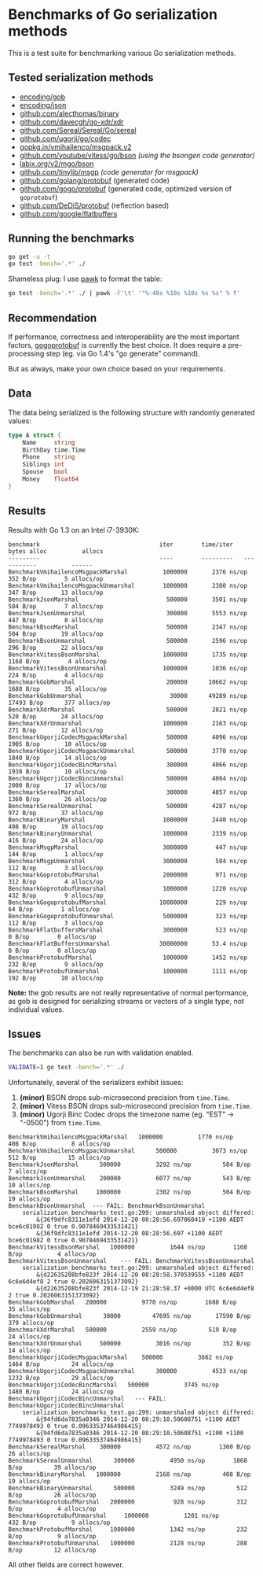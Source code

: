 # Benchmarks of Go serialization methods

This is a test suite for benchmarking various Go serialization methods.

## Tested serialization methods

- [encoding/gob](http://golang.org/pkg/encoding/gob/)
- [encoding/json](http://golang.org/pkg/encoding/json/)
- [github.com/alecthomas/binary](https://github.com/alecthomas/binary)
- [github.com/davecgh/go-xdr/xdr](https://github.com/davecgh/go-xdr)
- [github.com/Sereal/Sereal/Go/sereal](https://github.com/Sereal/Sereal)
- [github.com/ugorji/go/codec](https://github.com/ugorji/go/tree/master/codec)
- [gopkg.in/vmihailenco/msgpack.v2](https://github.com/vmihailenco/msgpack)
- [github.com/youtube/vitess/go/bson](https://github.com/youtube/vitess/tree/master/go/bson) *(using the bsongen code generator)*
- [labix.org/v2/mgo/bson](https://labix.org/v2/mgo/bson)
- [github.com/tinylib/msgp](https://github.com/tinylib/msgp) *(code generator for msgpack)*
- [github.com/golang/protobuf](https://github.com/golang/protobuf) (generated code)
- [github.com/gogo/protobuf](https://gogo.github.io/) (generated code, optimized version of `goprotobuf`)
- [github.com/DeDiS/protobuf](https://github.com/DeDiS/protobuf) (reflection based)
- [github.com/google/flatbuffers](https://github.com/google/flatbuffers)


## Running the benchmarks

```bash
go get -u -t
go test -bench='.*' ./
```

Shameless plug: I use [pawk](https://github.com/alecthomas/pawk) to format the table:

```bash
go test -bench='.*' ./ | pawk -F'\t' '"%-40s %10s %10s %s %s" % f'
```

## Recommendation

If performance, correctness and interoperability are the most
important factors, [gogoprotobuf](https://gogo.github.io/) is
currently the best choice. It does require a pre-processing step (eg.
via Go 1.4's "go generate" command).

But as always, make your own choice based on your requirements.

## Data

The data being serialized is the following structure with randomly generated values:

```go
type A struct {
    Name     string
    BirthDay time.Time
    Phone    string
    Siblings int
    Spouse   bool
    Money    float64
}
```


## Results

Results with Go 1.3 on an Intel i7-3930K:

```
benchmark                                  iter        time/iter   bytes alloc          allocs
---------                                  ----        ---------   -----------          ------
BenchmarkVmihailencoMsgpackMarshal          1000000       2376 ns/op      352 B/op        5 allocs/op
BenchmarkVmihailencoMsgpackUnmarshal        1000000       2380 ns/op      347 B/op       13 allocs/op
BenchmarkJsonMarshal                         500000       3501 ns/op      584 B/op        7 allocs/op
BenchmarkJsonUnmarshal                       300000       5553 ns/op      447 B/op        8 allocs/op
BenchmarkBsonMarshal                         500000       2347 ns/op      504 B/op       19 allocs/op
BenchmarkBsonUnmarshal                       500000       2596 ns/op      296 B/op       22 allocs/op
BenchmarkVitessBsonMarshal                  1000000       1735 ns/op     1168 B/op        4 allocs/op
BenchmarkVitessBsonUnmarshal                1000000       1036 ns/op      224 B/op        4 allocs/op
BenchmarkGobMarshal                          200000      10662 ns/op     1688 B/op       35 allocs/op
BenchmarkGobUnmarshal                         30000      49289 ns/op    17493 B/op      377 allocs/op
BenchmarkXdrMarshal                          500000       2821 ns/op      520 B/op       24 allocs/op
BenchmarkXdrUnmarshal                       1000000       2163 ns/op      271 B/op       12 allocs/op
BenchmarkUgorjiCodecMsgpackMarshal           500000       4096 ns/op     1905 B/op       10 allocs/op
BenchmarkUgorjiCodecMsgpackUnmarshal         500000       3770 ns/op     1840 B/op       14 allocs/op
BenchmarkUgorjiCodecBincMarshal              300000       4066 ns/op     1938 B/op       10 allocs/op
BenchmarkUgorjiCodecBincUnmarshal            500000       4004 ns/op     2000 B/op       17 allocs/op
BenchmarkSerealMarshal                       300000       4857 ns/op     1360 B/op       26 allocs/op
BenchmarkSerealUnmarshal                     500000       4287 ns/op      972 B/op       37 allocs/op
BenchmarkBinaryMarshal                      1000000       2440 ns/op      408 B/op       19 allocs/op
BenchmarkBinaryUnmarshal                    1000000       2339 ns/op      416 B/op       24 allocs/op
BenchmarkMsgpMarshal                        3000000        447 ns/op      144 B/op        1 allocs/op
BenchmarkMsgpUnmarshal                      3000000        584 ns/op      112 B/op        3 allocs/op
BenchmarkGoprotobufMarshal                  2000000        971 ns/op      312 B/op        4 allocs/op
BenchmarkGoprotobufUnmarshal                1000000       1220 ns/op      432 B/op        9 allocs/op
BenchmarkGogoprotobufMarshal               10000000        229 ns/op       64 B/op        1 allocs/op
BenchmarkGogoprotobufUnmarshal              5000000        323 ns/op      112 B/op        3 allocs/op
BenchmarkFlatbuffersMarshal                 3000000        523 ns/op        0 B/op        0 allocs/op
BenchmarkFlatBuffersUnmarshal              30000000       53.4 ns/op        0 B/op        0 allocs/op
BenchmarkProtobufMarshal                    1000000       1452 ns/op      232 B/op        9 allocs/op
BenchmarkProtobufUnmarshal                  1000000       1111 ns/op      192 B/op       10 allocs/op
```

**Note:** the gob results are not really representative of normal performance, as gob is designed for serializing streams or vectors of a single type, not individual values.


## Issues

The benchmarks can also be run with validation enabled.

```bash
VALIDATE=1 go test -bench='.*' ./
```

Unfortunately, several of the serializers exhibit issues:

1. **(minor)** BSON drops sub-microsecond precision from `time.Time`.
2. **(minor)** Vitess BSON drops sub-microsecond precision from `time.Time`.
3. **(minor)** Ugorji Binc Codec drops the timezone name (eg. "EST" -> "-0500") from `time.Time`.

```
BenchmarkVmihailencoMsgpackMarshal   1000000          1770 ns/op         408 B/op          8 allocs/op
BenchmarkVmihailencoMsgpackUnmarshal      500000          3073 ns/op         512 B/op         15 allocs/op
BenchmarkJsonMarshal      500000          3292 ns/op         584 B/op          7 allocs/op
BenchmarkJsonUnmarshal    200000          6077 ns/op         543 B/op         10 allocs/op
BenchmarkBsonMarshal     1000000          2302 ns/op         504 B/op         19 allocs/op
BenchmarkBsonUnmarshal  --- FAIL: BenchmarkBsonUnmarshal
    serialization_benchmarks_test.go:299: unmarshaled object differed:
        &{36f9dfc8311e1efd 2014-12-20 08:28:56.697060419 +1100 AEDT bce6c01982 0 true 0.9078469433531421}
        &{36f9dfc8311e1efd 2014-12-20 08:28:56.697 +1100 AEDT bce6c01982 0 true 0.9078469433531421}
BenchmarkVitessBsonMarshal   1000000          1644 ns/op        1168 B/op          4 allocs/op
BenchmarkVitessBsonUnmarshal    --- FAIL: BenchmarkVitessBsonUnmarshal
    serialization_benchmarks_test.go:299: unmarshaled object differed:
        &{d22635208bfe823f 2014-12-20 08:28:58.370539555 +1100 AEDT 6c6e6d4ef8 2 true 0.2026063151373092}
        &{d22635208bfe823f 2014-12-19 21:28:58.37 +0000 UTC 6c6e6d4ef8 2 true 0.2026063151373092}
BenchmarkGobMarshal   200000          9770 ns/op        1688 B/op         35 allocs/op
BenchmarkGobUnmarshal      30000         47695 ns/op       17590 B/op        379 allocs/op
BenchmarkXdrMarshal   500000          2559 ns/op         519 B/op         24 allocs/op
BenchmarkXdrUnmarshal     500000          3016 ns/op         352 B/op         14 allocs/op
BenchmarkUgorjiCodecMsgpackMarshal    500000          3662 ns/op        1464 B/op         24 allocs/op
BenchmarkUgorjiCodecMsgpackUnmarshal      300000          4533 ns/op        1232 B/op         29 allocs/op
BenchmarkUgorjiCodecBincMarshal   500000          3745 ns/op        1480 B/op         24 allocs/op
BenchmarkUgorjiCodecBincUnmarshal   --- FAIL: BenchmarkUgorjiCodecBincUnmarshal
    serialization_benchmarks_test.go:299: unmarshaled object differed:
        &{94fd6da7835a0346 2014-12-20 08:29:10.50608751 +1100 AEDT 7749978493 0 true 0.09633537464986415}
        &{94fd6da7835a0346 2014-12-20 08:29:10.50608751 +1100 +1100 7749978493 0 true 0.09633537464986415}
BenchmarkSerealMarshal    300000          4572 ns/op        1360 B/op         26 allocs/op
BenchmarkSerealUnmarshal      300000          4950 ns/op        1068 B/op         39 allocs/op
BenchmarkBinaryMarshal   1000000          2168 ns/op         408 B/op         19 allocs/op
BenchmarkBinaryUnmarshal      500000          3249 ns/op         512 B/op         26 allocs/op
BenchmarkGoprotobufMarshal   2000000           928 ns/op         312 B/op          4 allocs/op
BenchmarkGoprotobufUnmarshal     1000000          1201 ns/op         432 B/op          9 allocs/op
BenchmarkProtobufMarshal     1000000          1342 ns/op         232 B/op          9 allocs/op
BenchmarkProtobufUnmarshal   1000000          2128 ns/op         288 B/op         12 allocs/op
```

All other fields are correct however.
